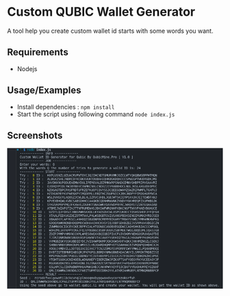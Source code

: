 
# Custom QUBIC Wallet Generator
A tool help you create custom wallet id starts with some words you want.


## Requirements

- Nodejs


## Usage/Examples
- Install dependencies : `npm install`
- Start the script using following command `node index.js`

## Screenshots

![App Screenshot](/img/result.png)


